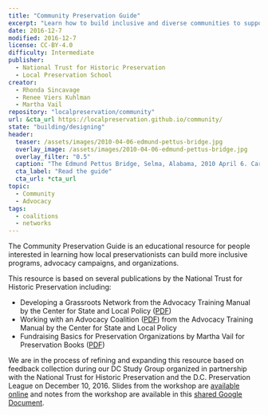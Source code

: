 ```yaml
---
title: "Community Preservation Guide"
excerpt: "Learn how to build inclusive and diverse communities to support and advocate for historic preservation."
date: 2016-12-7
modified: 2016-12-7
license: CC-BY-4.0
difficulty: Intermediate
publisher:
  - National Trust for Historic Preservation
  - Local Preservation School
creator:
  - Rhonda Sincavage
  - Renee Viers Kuhlman
  - Martha Vail
repository: "localpreservation/community"
url: &cta_url https://localpreservation.github.io/community/
state: "building/designing"
header:
  teaser: /assets/images/2010-04-06-edmund-pettus-bridge.jpg
  overlay_image: /assets/images/2010-04-06-edmund-pettus-bridge.jpg
  overlay_filter: "0.5"
  caption: "The Edmund Pettus Bridge, Selma, Alabama, 2010 April 6. Carol M. Highsmith. Courtesy [Library of Congress](https://www.loc.gov/pictures/item/2010639087/) ([PD](https://creativecommons.org/publicdomain/mark/1.0/))."
  cta_label: "Read the guide"
  cta_url: *cta_url
topic:
  - Community
  - Advocacy
tags:
  - coalitions
  - networks
---
```


The Community Preservation Guide is an educational resource for people interested in learning how local preservationists can build more inclusive programs, advocacy campaigns, and organizations.

This resource is based on several publications by the National Trust for Historic Preservation including:

- Developing a Grassroots Network from the Advocacy Training Manual by the Center for State and Local Policy ([PDF](https://drive.google.com/open?id=0ByRNPnSQ-I35YVAtUC1JdnBiWWM))
- Working with an Advocacy Coalition ([PDF](https://drive.google.com/open?id=0ByRNPnSQ-I35ZXc4eERxem1mamc)) from the Advocacy Training Manual by the Center for State and Local Policy
- Fundraising Basics for Preservation Organizations by Martha Vail for Preservation Books ([PDF](https://drive.google.com/open?id=0ByRNPnSQ-I35TlUwSmkwbVN3em8))

We are in the process of refining and expanding this resource based on feedback collection during our DC Study Group organized in partnership with the National Trust for Historic Preservation and the D.C. Preservation League on December 10, 2016. Slides from the workshop are [available online](https://localpreservation.github.io/presentations/2016-12-09-alexsnowschooldc.html#/) and notes from the workshop are available in this [shared Google Document](https://docs.google.com/document/d/11yEhfL5ZMtweAcIHSSBL3IKmOat0Kgp0eDgx1czlXww/edit).
